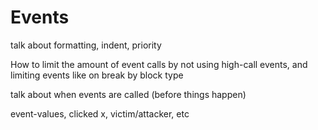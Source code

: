 # Events

talk about formatting, indent, priority

How to limit the amount of event calls by not using high-call events, and limiting events like on break by block type

talk about when events are called (before things happen)

event-values, clicked x, victim/attacker, etc

